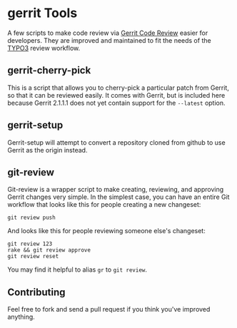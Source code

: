 # gerrit Tools

A few scripts to make code review via [Gerrit Code Review](http://gerrit.googlecode.com) easier for developers.
They are improved and maintained to fit the needs of the [TYPO3](http://typo3.org) review workflow.

## gerrit-cherry-pick

This is a script that allows you to cherry-pick a particular patch from Gerrit, so that it can be reviewed easily. It comes with Gerrit, but is included here because Gerrit 2.1.1.1 does not yet contain support for the `--latest` option.

## gerrit-setup

Gerrit-setup will attempt to convert a repository cloned from github to use Gerrit as the origin instead.

## git-review

Git-review is a wrapper script to make creating, reviewing, and approving Gerrit changes very simple. In the simplest case, you can have an entire Git workflow that looks like this for people creating a new changeset:

    git review push

And looks like this for people reviewing someone else's changeset:

    git review 123
    rake && git review approve
    git review reset

You may find it helpful to alias `gr` to `git review`.

## Contributing

Feel free to fork and send a pull request if you think you've improved anything.
